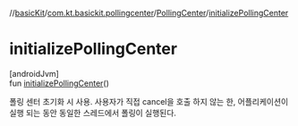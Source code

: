 //[basicKit](../../../index.md)/[com.kt.basickit.pollingcenter](../index.md)/[PollingCenter](index.md)/[initializePollingCenter](initialize-polling-center.md)

# initializePollingCenter

[androidJvm]\
fun [initializePollingCenter](initialize-polling-center.md)()

폴링 센터 초기화 시 사용. 사용자가 직접 cancel을 호출 하지 않는 한, 어플리케이션이 실행 되는 동안 동일한 스레드에서 폴링이 실행된다.
